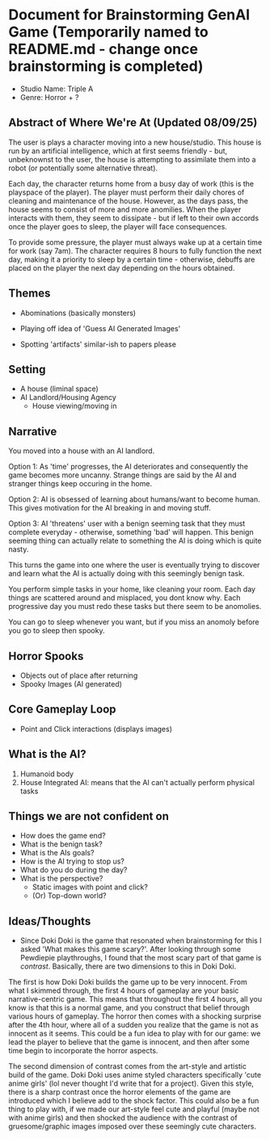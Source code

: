 # Document for Brainstorming GenAI Game (Temporarily named to README.md - change once brainstorming is completed)

- Studio Name: Triple A
- Genre: Horror + ?

## Abstract of Where We're At (Updated 08/09/25)

The user is plays a character moving into a new house/studio. This house is run by an artificial intelligence, which at first seems friendly - but, unbeknownst to the user, the house is attempting to assimilate them into a robot (or potentially some alternative threat).

Each day, the character returns home from a busy day of work (this is the playspace of the player). The player must perform their daily chores of cleaning and maintenance of the house. However, as the days pass, the house seems to consist of more and more anomilies. When the player interacts with them, they seem to dissipate - but if left to their own accords once the player goes to sleep, the player will face consequences.

To provide some pressure, the player must always wake up at a certain time for work (say 7am). The character requires 8 hours to fully function the next day, making it a priority to sleep by a certain time - otherwise, debuffs are placed on the player the next day depending on the hours obtained.

## Themes

- Abominations (basically monsters)

- Playing off idea of 'Guess AI Generated Images'

- Spotting 'artifacts' similar-ish to papers please

## Setting

- A house (liminal space)
- AI Landlord/Housing Agency 
    - House viewing/moving in

## Narrative

You moved into a house with an AI landlord.

Option 1: As 'time' progresses, the AI deteriorates and consequently the game becomes more uncanny. Strange things are said by the AI and stranger things keep occuring in the home.

Option 2: AI is obsessed of learning about humans/want to become human. This gives motivation for the AI breaking in and moving stuff.

Option 3: AI 'threatens' user with a benign seeming task that they must complete everyday - otherwise, something 'bad' will happen. This benign seeming thing can actually relate to something the AI is doing which is quite nasty.

This turns the game into one where the user is eventually trying to discover and learn what the AI is actually doing with this seemingly benign task.

You perform simple tasks in your home, like cleaning your room. Each day things are scattered around and misplaced, you dont know why. Each progressive day you must redo these tasks but there seem to be anomolies.

You can go to sleep whenever you want, but if you miss an anomoly before you go to sleep then spooky.


## Horror Spooks

- Objects out of place after returning
- Spooky Images (AI generated)


## Core Gameplay Loop

- Point and Click interactions (displays images)

## What is the AI?

1. Humanoid body
2. House Integrated AI: means that the AI can't actually perform physical tasks

## Things we are not confident on

- How does the game end?
- What is the benign task?
- What is the AIs goals?
- How is the AI trying to stop us?
- What do you do during the day?
- What is the perspective?
    - Static images with point and click?
    - (Or) Top-down world?

## Ideas/Thoughts

- Since Doki Doki is the game that resonated when brainstorming for this I asked 'What makes this game scary?'. After looking through some Pewdiepie playthroughs, I found that the most scary part of that game is *contrast*. Basically, there are two dimensions to this in Doki Doki.

The first is how Doki Doki builds the game up to be very innocent. From what I skimmed through, the first 4 hours of gameplay are your basic narrative-centric game. This means that throughout the first 4 hours, all you know is that this is a normal game, and you construct that belief through various hours of gameplay. The horror then comes with a shocking surprise after the 4th hour, where all of a sudden you realize that the game is not as innocent as it seems. This could be a fun idea to play with for our game: we lead the player to believe that the game is innocent, and then after some time begin to incorporate the horror aspects.

The second dimension of contrast comes from the art-style and artistic build of the game. Doki Doki uses anime styled characters specifically 'cute anime girls' (lol never thought I'd write that for a project). Given this style, there is a sharp contrast once the horror elements of the game are introduced which I believe add to the shock factor. This could also be a fun thing to play with, if we made our art-style feel cute and playful (maybe not with anime girls) and then shocked the audience with the contrast of gruesome/graphic images imposed over these seemingly cute characters.
